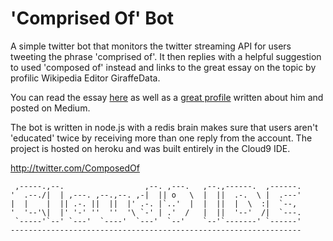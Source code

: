 # 'Comprised Of' Bot

A simple twitter bot that monitors the twitter streaming API for users tweeting the phrase 'comprised of'. It then replies with a helpful suggestion to used 'composed of' instead and links to the great essay on the topic by profilic Wikipedia Editor GiraffeData.

You can read the essay [here](http://en.wikipedia.org/wiki/User:Giraffedata/comprised_of) as well as a [great profile](https://medium.com/backchannel/meet-the-ultimate-wikignome-10508842caad) written about him and posted on Medium.

The bot is written in node.js with a redis brain makes sure that users aren't 'educated' twice by receiving more than one reply from the account. The project is hosted on heroku and was built entirely in the Cloud9 IDE.

http://twitter.com/ComposedOf


     ,-----.,--.                  ,--. ,---.   ,--.,------.  ,------.
    '  .--./|  | ,---. ,--.,--. ,-|  || o   \  |  ||  .-.  \ |  .---'
    |  |    |  || .-. ||  ||  |' .-. |`..'  |  |  ||  |  \  :|  `--, 
    '  '--'\|  |' '-' ''  ''  '\ `-' | .'  /   |  ||  '--'  /|  `---.
     `-----'`--' `---'  `----'  `---'  `--'    `--'`-------' `------'
    ----------------------------------------------------------------- 
